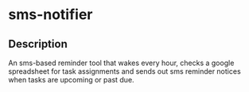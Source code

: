 # sms-notifier

## Description

An sms-based reminder tool that wakes every hour, checks a google spreadsheet for task assignments and sends out sms reminder notices when tasks are upcoming or past due.
